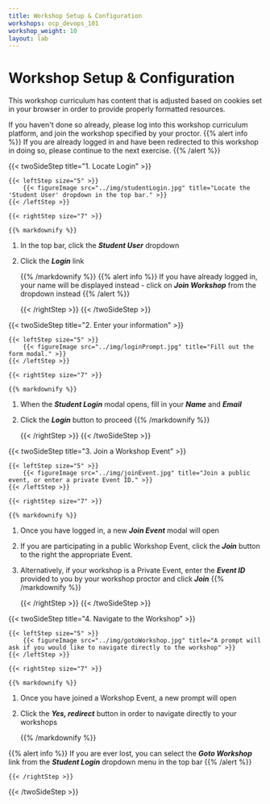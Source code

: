 ```yaml
---
title: Workshop Setup & Configuration
workshops: ocp_devops_101
workshop_weight: 10
layout: lab
---
```


# Workshop Setup & Configuration

This workshop curriculum has content that is adjusted based on cookies set in your browser in order to provide properly formatted resources.

If you haven't done so already, please log into this workshop curriculum platform, and join the workshop specified by your proctor.
{{% alert info %}}
If you are already logged in and have been redirected to this workshop in doing so, please continue to the next exercise.
{{% /alert %}}

{{< twoSideStep title="1. Locate Login" >}}

    {{< leftStep size="5" >}}
        {{< figureImage src="../img/studentLogin.jpg" title="Locate the 'Student User' dropdown in the top bar." >}}
    {{< /leftStep >}}

    {{< rightStep size="7" >}}
    
    {{% markdownify %}}
1. In the top bar, click the ***Student User*** dropdown
2. Click the ***Login*** link


    {{% /markdownify %}}
{{% alert info %}}
If you have already logged in, your name will be displayed instead - click on ***Join Workshop*** from the dropdown instead
{{% /alert %}}

    {{< /rightStep >}}
{{< /twoSideStep >}}

{{< twoSideStep title="2. Enter your information" >}}

    {{< leftStep size="5" >}}
        {{< figureImage src="../img/loginPrompt.jpg" title="Fill out the form modal." >}}
    {{< /leftStep >}}

    {{< rightStep size="7" >}}
    
    {{% markdownify %}}
1. When the ***Student Login*** modal opens, fill in your ***Name*** and ***Email***
2. Click the ***Login*** button to proceed
    {{% /markdownify %}}

    {{< /rightStep >}}
{{< /twoSideStep >}}

{{< twoSideStep title="3. Join a Workshop Event" >}}

    {{< leftStep size="5" >}}
        {{< figureImage src="../img/joinEvent.jpg" title="Join a public event, or enter a private Event ID." >}}
    {{< /leftStep >}}

    {{< rightStep size="7" >}}
    
    {{% markdownify %}}
1. Once you have logged in, a new ***Join Event*** modal will open
2. If you are participating in a public Workshop Event, click the ***Join*** button to the right the appropriate Event.
3. Alternatively, if your workshop is a Private Event, enter the ***Event ID*** provided to you by your workshop proctor and click ***Join***
    {{% /markdownify %}}

    {{< /rightStep >}}
{{< /twoSideStep >}}

{{< twoSideStep title="4. Navigate to the Workshop" >}}

    {{< leftStep size="5" >}}
        {{< figureImage src="../img/gotoWorkshop.jpg" title="A prompt will ask if you would like to navigate directly to the workshop" >}}
    {{< /leftStep >}}

    {{< rightStep size="7" >}}
    
    {{% markdownify %}}
1. Once you have joined a Workshop Event, a new prompt will open
2. Click the ***Yes, redirect*** button in order to navigate directly to your workshops

    {{% /markdownify %}}

{{% alert info %}}
If you are ever lost, you can select the ***Goto Workshop*** link from the ***Student Login*** dropdown menu in the top bar
{{% /alert %}}

    {{< /rightStep >}}
{{< /twoSideStep >}}